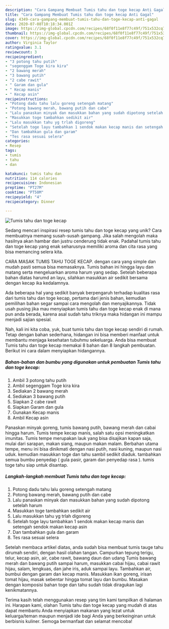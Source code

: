 ```yaml
---
description: "Cara Gampang Membuat Tumis tahu dan toge kecap Anti Gagal"
title: "Cara Gampang Membuat Tumis tahu dan toge kecap Anti Gagal"
slug: 4349-cara-gampang-membuat-tumis-tahu-dan-toge-kecap-anti-gagal
date: 2020-07-08T10:18:34.001Z
image: https://img-global.cpcdn.com/recipes/68f0f11e8f77c49f/751x532cq70/tumis-tahu-dan-toge-kecap-foto-resep-utama.jpg
thumbnail: https://img-global.cpcdn.com/recipes/68f0f11e8f77c49f/751x532cq70/tumis-tahu-dan-toge-kecap-foto-resep-utama.jpg
cover: https://img-global.cpcdn.com/recipes/68f0f11e8f77c49f/751x532cq70/tumis-tahu-dan-toge-kecap-foto-resep-utama.jpg
author: Virginia Taylor
ratingvalue: 3.1
reviewcount: 3
recipeingredient:
- "3 potong tahu putih"
- "segenggam Toge kira kira"
- "2 bawang merah"
- "3 bawang putih"
- "2 cabe rawit"
- " Garam dan gula"
- " Kecap manis"
- " Kecap asin"
recipeinstructions:
- "Potong dadu tahu lalu goreng setengah matang"
- "Potong bawang merah, bawang putih dan cabe"
- "Lalu panaskan minyak dan masukkan bahan yang sudah dipotong setelah harum"
- "Masukkan toge tambahkan sedikit air"
- "Lalu masukkan tahu yg trlah digoreng"
- "Setelah toge layu tambahkan 1 sendok makan kecap manis dan setengah sendok makan kecap asin"
- "Dan tambahkan gula dan garam"
- "Tes rasa sesuai selera"
categories:
- Resep
tags:
- tumis
- tahu
- dan

katakunci: tumis tahu dan 
nutrition: 114 calories
recipecuisine: Indonesian
preptime: "PT27M"
cooktime: "PT50M"
recipeyield: "4"
recipecategory: Dinner

---
```



![Tumis tahu dan toge kecap](https://img-global.cpcdn.com/recipes/68f0f11e8f77c49f/751x532cq70/tumis-tahu-dan-toge-kecap-foto-resep-utama.jpg)

Sedang mencari inspirasi resep tumis tahu dan toge kecap yang unik? Cara membuatnya memang susah-susah gampang. Jika salah mengolah maka hasilnya akan hambar dan justru cenderung tidak enak. Padahal tumis tahu dan toge kecap yang enak seharusnya memiliki aroma dan cita rasa yang bisa memancing selera kita.

CARA MASAK TUMIS TAHU TOGE KECAP. dengan cara yang simple dan mudah pasti semua bisa memasaknya. Tumis bahan ini hingga layu dan matang serta mengeluarkan aroma harum yang sedap. Setelah beberapa bahan diatas harumd an layu, silahkan masukkan air sedikit bersama dengan kecap ika kedalamnya.

Ada beberapa hal yang sedikit banyak berpengaruh terhadap kualitas rasa dari tumis tahu dan toge kecap, pertama dari jenis bahan, kemudian pemilihan bahan segar sampai cara mengolah dan menyajikannya. Tidak usah pusing jika mau menyiapkan tumis tahu dan toge kecap enak di mana pun anda berada, karena asal sudah tahu triknya maka hidangan ini mampu menjadi sajian spesial.


Nah, kali ini kita coba, yuk, buat tumis tahu dan toge kecap sendiri di rumah. Tetap dengan bahan sederhana, hidangan ini bisa memberi manfaat untuk membantu menjaga kesehatan tubuhmu sekeluarga. Anda bisa membuat Tumis tahu dan toge kecap memakai 8 bahan dan 8 langkah pembuatan. Berikut ini cara dalam menyiapkan hidangannya.

<!--inarticleads1-->

##### Bahan-bahan dan bumbu yang digunakan untuk pembuatan Tumis tahu dan toge kecap:

1. Ambil 3 potong tahu putih
1. Ambil segenggam Toge kira kira
1. Sediakan 2 bawang merah
1. Sediakan 3 bawang putih
1. Siapkan 2 cabe rawit
1. Siapkan  Garam dan gula
1. Gunakan  Kecap manis
1. Ambil  Kecap asin


Panaskan minyak goreng, tumis bawang putih, bawang merah dan cabai hingga harum. Tumis tempe kecap manis, salah satu opsi meningkatkan imunitas. Tumis tempe merupakan lauk yang bisa disajikan kapan saja, mulai dari sarapan, makan siang, maupun makan malam. Berbahan utama tempe, menu ini bisa dinikmati dengan nasi putih, nasi kuning, maupun nasi uduk. kemudian masukkan toge dan tahu sambil sedikit diaduk. tambahkan semua bumbu penyedap ( gula pasir, garam dan penyedap rasa ). tumis toge tahu siap untuk disantap. 

<!--inarticleads2-->

##### Langkah-langkah membuat Tumis tahu dan toge kecap:

1. Potong dadu tahu lalu goreng setengah matang
1. Potong bawang merah, bawang putih dan cabe
1. Lalu panaskan minyak dan masukkan bahan yang sudah dipotong setelah harum
1. Masukkan toge tambahkan sedikit air
1. Lalu masukkan tahu yg trlah digoreng
1. Setelah toge layu tambahkan 1 sendok makan kecap manis dan setengah sendok makan kecap asin
1. Dan tambahkan gula dan garam
1. Tes rasa sesuai selera


Setelah membaca artikel diatas, anda sudah bisa membuat tumis tauge tahu dirumah sendiri, dengan hasil olahan tangan. Campurkan tepung terigu, telur, kecap asin, air, cabe rawit, bawang daun dan udang Tumis bawang merah dan bawang putih sampai harum, masukkan cabai hijau, cabai rawit hijau, salam, lengkuas, dan jahe iris, aduk sampai layu. Tambahkan air, bumbui dengan garam dan kecap manis. Masukkan ikan goreng, irisan tomat hijau, masak sebentar hingga tomat layu dan bumbu. Masakan dengan komposisi bahan toge dan tahu sudah tidak diragukan lagi kenikmatannya. 

Terima kasih telah menggunakan resep yang tim kami tampilkan di halaman ini. Harapan kami, olahan Tumis tahu dan toge kecap yang mudah di atas dapat membantu Anda menyiapkan makanan yang lezat untuk keluarga/teman maupun menjadi ide bagi Anda yang berkeinginan untuk berbisnis kuliner. Semoga bermanfaat dan selamat mencoba!

